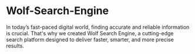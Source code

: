 # Wolf-Search-Engine
In today’s fast-paced digital world, finding accurate and reliable information is crucial. That's why we created Wolf Search Engine, a cutting-edge search platform designed to deliver faster, smarter, and more precise results.
